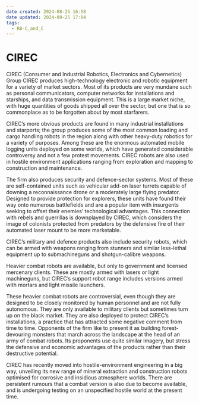```yaml
---
date created: 2024-08-25 16:58
date updated: 2024-08-25 17:04
tags:
  - RB-C_and_C
---
```


# CIREC

CIREC (Consumer and Industrial Robotics, Electronics and Cybernetics) Group CIREC produces high-technology electronic and robotic equipment for a variety of market sectors. Most of its products are very mundane such as personal communicators, computer networks for installations and starships, and data transmission equipment. This is a large market niche, with huge quantities of goods shipped all over the sector, but one that is so commonplace as to be forgotten about by most starfarers.

CIREC’s more obvious products are found in many industrial installations and starports; the group produces some of the most common loading and cargo handling robots in the region along with other heavy-duty robotics for a variety of purposes. Among these are the enormous automated mobile logging units deployed on some worlds, which have generated considerable controversy and not a few protest movements. CIREC robots are also used in hostile environment applications ranging from exploration and mapping to construction and maintenance.

The firm also produces security and defence-sector systems. Most of these are self-contained units such as vehicular add-on laser turrets capable of downing a reconnaissance drone or a moderately large flying predator. Designed to provide protection for explorers, these units have found their way onto numerous battlefields and are a popular item with insurgents seeking to offset their enemies’ technological advantages. This connection with rebels and guerrillas is downplayed by CIREC, which considers the image of colonists protected from predators by the defensive fire of their automated laser mount to be more marketable.

CIREC’s military and defence products also include security robots, which can be armed with weapons ranging from stunners and similar less-lethal equipment up to submachineguns and shotgun-calibre weapons.

Heavier combat robots are available, but only to government and licensed mercenary clients. These are mostly armed with lasers or light machineguns, but CIREC’s support robot range includes versions armed with mortars and light missile launchers.

These heavier combat robots are controversial, even though they are designed to be closely monitored by human personnel and are not fully autonomous. They are only available to military clients but sometimes turn up on the black market. They are also deployed to protect CIREC’s installations, a practice that has attracted some negative comment from time to time. Opponents of the firm like to present it as building forest-devouring monsters that march across the landscape at the head of an army of combat robots. Its proponents use quite similar imagery, but stress the defensive and economic advantages of the products rather than their destructive potential.

CIREC has recently moved into hostile-environment engineering in a big way, unveiling its new range of mineral extraction and construction robots optimised for corrosive and insidious atmosphere worlds. There are persistent rumours that a combat version is also due to become available, and is undergoing testing on an unspecified hostile world at the present time.
